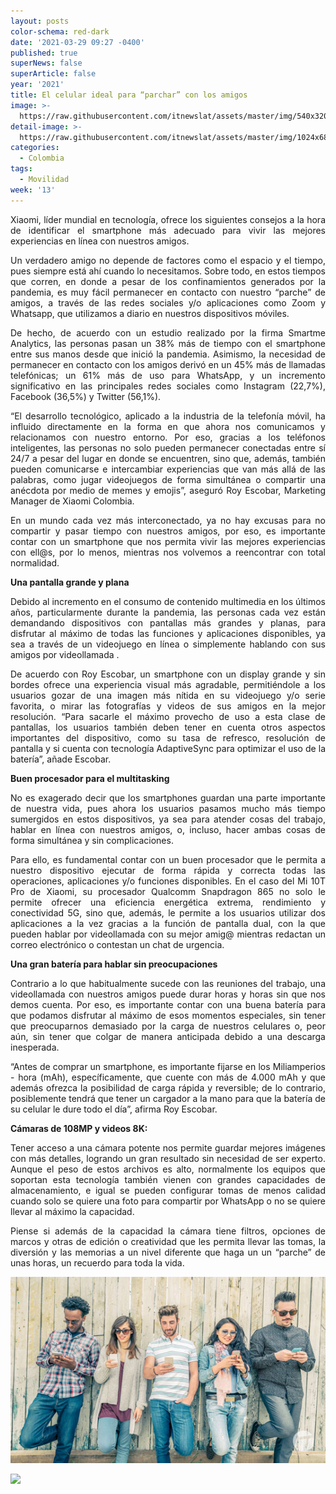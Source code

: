 ```yaml
---
layout: posts
color-schema: red-dark
date: '2021-03-29 09:27 -0400'
published: true
superNews: false
superArticle: false
year: '2021'
title: El celular ideal para “parchar” con los amigos
image: >-
  https://raw.githubusercontent.com/itnewslat/assets/master/img/540x320/Jovenes-Celular-p.jpg
detail-image: >-
  https://raw.githubusercontent.com/itnewslat/assets/master/img/1024x680/Jovenes-Celular-g.jpg
categories:
  - Colombia
tags:
  - Movilidad
week: '13'
---
```

<p style="text-align: justify;">Xiaomi, líder mundial en tecnología, ofrece los siguientes consejos a la hora de identificar el smartphone más adecuado para vivir las mejores experiencias en línea con nuestros amigos.</p>
<p style="text-align: justify;">Un verdadero amigo no depende de factores como el espacio y el tiempo, pues siempre está ahí cuando lo necesitamos. Sobre todo, en estos tiempos que corren, en donde a pesar de los confinamientos generados por la pandemia, es muy fácil permanecer en contacto con nuestro “parche” de amigos, a través de las redes sociales y/o aplicaciones como Zoom y Whatsapp, que utilizamos a diario en nuestros dispositivos móviles.</p>
<p style="text-align: justify;">De hecho, de acuerdo con un estudio realizado por la firma Smartme Analytics, las personas pasan un 38% más de tiempo con el smartphone entre sus manos desde que inició la pandemia. Asimismo, la necesidad de permanecer en contacto con los amigos derivó en un 45% más de llamadas telefónicas; un 61% más de uso para WhatsApp, y un incremento significativo en las principales redes sociales como Instagram (22,7%), Facebook (36,5%) y Twitter (56,1%).</p>
<p style="text-align: justify;">“El desarrollo tecnológico, aplicado a la industria de la telefonía móvil, ha influido directamente en la forma en que ahora nos comunicamos y relacionamos con nuestro entorno. Por eso, gracias a los teléfonos inteligentes, las personas no solo pueden permanecer conectadas entre sí 24/7 a pesar del lugar en donde se encuentren, sino que, además, también pueden comunicarse e intercambiar experiencias que van más allá de las palabras, como jugar videojuegos de forma simultánea o compartir una anécdota por medio de memes y emojis”, aseguró Roy Escobar, Marketing Manager de Xiaomi Colombia.</p>
<p style="text-align: justify;">En un mundo cada vez más interconectado, ya no hay excusas para no compartir y pasar tiempo con nuestros amigos, por eso, es importante contar con un smartphone que nos permita vivir las mejores experiencias con ell@s, por lo menos, mientras nos volvemos a reencontrar con total normalidad.</p>
<p style="text-align: justify;"><strong>Una pantalla grande y plana</strong></p>
<p style="text-align: justify;">Debido al incremento en el consumo de contenido multimedia en los últimos años, particularmente durante la pandemia, las personas cada vez están demandando dispositivos con pantallas más grandes y planas, para disfrutar al máximo de todas las funciones y aplicaciones disponibles, ya sea a través de un videojuego en línea o simplemente hablando con sus amigos por videollamada .</p>
<p style="text-align: justify;">De acuerdo con Roy Escobar, un smartphone con un display grande y sin bordes ofrece una experiencia visual más agradable, permitiéndole a los usuarios gozar de una imagen más nítida en su videojuego y/o serie favorita, o mirar las fotografías y videos de sus amigos en la mejor resolución. “Para sacarle el máximo provecho de uso a esta clase de pantallas, los usuarios también deben tener en cuenta otros aspectos importantes del dispositivo, como su tasa de refresco, resolución de pantalla y si cuenta con tecnología AdaptiveSync para optimizar el uso de la batería”, añade Escobar.</p>
<p style="text-align: justify;"><strong>Buen procesador para el multitasking</strong></p>
<p style="text-align: justify;">No es exagerado decir que los smartphones guardan una parte importante de nuestra vida, pues ahora los usuarios pasamos mucho más tiempo sumergidos en estos dispositivos, ya sea para atender cosas del trabajo, hablar en línea con nuestros amigos, o, incluso, hacer ambas cosas de forma simultánea y sin complicaciones.</p>
<p style="text-align: justify;">Para ello, es fundamental contar con un buen procesador que le permita a nuestro dispositivo ejecutar de forma rápida y correcta todas las operaciones, aplicaciones y/o funciones disponibles. En el caso del Mi 10T Pro de Xiaomi, su procesador Qualcomm Snapdragon 865 no solo le permite ofrecer una eficiencia energética extrema, rendimiento y conectividad 5G, sino que, además, le permite a los usuarios utilizar dos aplicaciones a la vez gracias a la función de pantalla dual, con la que pueden hablar por videollamada con su mejor amig@ mientras redactan un correo electrónico o contestan un chat de urgencia.</p>
<p style="text-align: justify;"><strong>Una gran batería para hablar sin preocupaciones</strong></p>
<p style="text-align: justify;">Contrario a lo que habitualmente sucede con las reuniones del trabajo, una videollamada con nuestros amigos puede durar horas y horas sin que nos demos cuenta. Por eso, es importante contar con una buena batería para que podamos disfrutar al máximo de esos momentos especiales, sin tener que preocuparnos demasiado por la carga de nuestros celulares o, peor aún, sin tener que colgar de manera anticipada debido a una descarga inesperada.</p>
<p style="text-align: justify;">“Antes de comprar un smartphone, es importante fijarse en los Miliamperios - hora (mAh), específicamente, que cuente con más de 4.000 mAh y que además ofrezca la posibilidad de carga rápida y reversible; de lo contrario, posiblemente tendrá que tener un cargador a la mano para que la batería de su celular le dure todo el día”, afirma Roy Escobar.</p>
<p style="text-align: justify;"><strong>Cámaras de 108MP y videos 8K:</strong></p>
<p style="text-align: justify;">Tener acceso a una cámara potente nos permite guardar mejores imágenes con más detalles, logrando un gran resultado sin necesidad de ser experto. Aunque el peso de estos archivos es alto, normalmente los equipos que soportan esta tecnología también vienen con grandes capacidades de almacenamiento, e igual se pueden configurar tomas de menos calidad cuando solo se quiere una foto para compartir por WhatsApp o no se quiere llevar al máximo la capacidad.</p>
<p style="text-align: justify;">Piense si además de la capacidad la cámara tiene filtros, opciones de marcos y otras de edición o creatividad que les permita llevar las tomas, la diversión y las memorias a un nivel diferente que haga un un “parche” de unas horas, un recuerdo para toda la vida.</p>

![](https://raw.githubusercontent.com/itnewslat/assets/master/img/540x320/Jovenes-Celular-p.jpg)

<img src="https://tracker.metricool.com/c3po.jpg?hash=56f88a41e39ab42c063cc51676587a04"/>